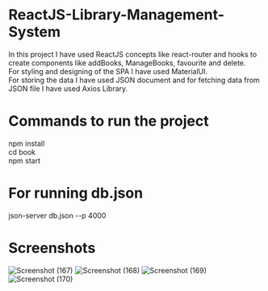 # ReactJS-Library-Management-System
In this project I have used ReactJS concepts like react-router and hooks to create components like addBooks, ManageBooks, favourite and delete.</br>
For styling and designing of the SPA I have used MaterialUI.</br>
For storing the data I have used JSON document and for fetching data from JSON file I have used Axios Library.



# Commands to run the project
npm install </br>
cd book</br>
npm start

# For running db.json 
json-server db.json --p 4000

# Screenshots

![Screenshot (167)](https://user-images.githubusercontent.com/64195326/176989310-8854d2f4-d2c2-49b6-b9df-6fd503e0941b.png)
![Screenshot (168)](https://user-images.githubusercontent.com/64195326/176989313-6aaeeade-d88c-420a-a109-821cc21faffa.png)
![Screenshot (169)](https://user-images.githubusercontent.com/64195326/176989314-c3ec6377-0ffb-4de0-bc62-49817f60c4d5.png)
![Screenshot (170)](https://user-images.githubusercontent.com/64195326/176989315-8917844e-17fc-4c50-bc79-d9a54c2a6c1f.png)
